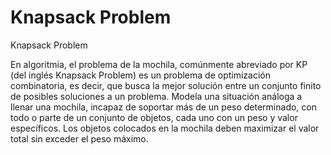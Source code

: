 # Knapsack Problem
Knapsack Problem

En algoritmia, el problema de la mochila, comúnmente abreviado por KP (del inglés Knapsack Problem) es un problema de optimización combinatoria, es decir, que busca la mejor solución entre un conjunto finito de posibles soluciones a un problema. Modela una situación análoga a llenar una mochila, incapaz de soportar más de un peso determinado, con todo o parte de un conjunto de objetos, cada uno con un peso y valor específicos. Los objetos colocados en la mochila deben maximizar el valor total sin exceder el peso máximo.
